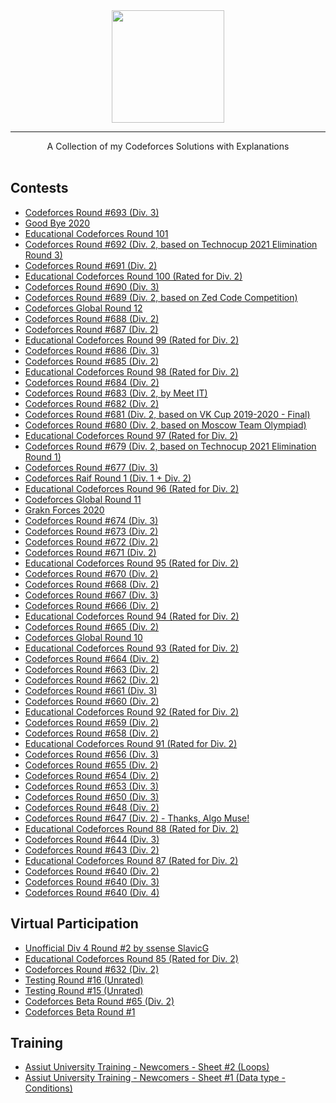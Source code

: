 <div align="center">
    <a href="https://codeforces.com/">
        <img height=180 src="https://user-images.githubusercontent.com/35857179/81492331-4ca22d00-92c9-11ea-9c58-fb5bb657c00b.png">
    </a>
    <hr>
    A Collection of my Codeforces Solutions with Explanations
</div>

<br/>

## Contests 

- [Codeforces Round #693 (Div. 3)](https://github.com/wingkwong/competitive-programming/tree/master/codeforces/contests/1472)
- [Good Bye 2020](https://github.com/wingkwong/competitive-programming/tree/master/codeforces/contests/1466)
- [Educational Codeforces Round 101](https://github.com/wingkwong/competitive-programming/tree/master/codeforces/contests/1469)
- [Codeforces Round #692 (Div. 2, based on Technocup 2021 Elimination Round 3)](https://github.com/wingkwong/competitive-programming/tree/master/codeforces/contests/1465)
- [Codeforces Round #691 (Div. 2)](https://github.com/wingkwong/competitive-programming/tree/master/codeforces/contests/1459)
- [Educational Codeforces Round 100 (Rated for Div. 2)](https://github.com/wingkwong/competitive-programming/tree/master/codeforces/contests/1463)
- [Codeforces Round #690 (Div. 3)](https://github.com/wingkwong/competitive-programming/tree/master/codeforces/contests/1462)
- [Codeforces Round #689 (Div. 2, based on Zed Code Competition)](https://github.com/wingkwong/competitive-programming/tree/master/codeforces/contests/1461)
- [Codeforces Global Round 12](https://github.com/wingkwong/competitive-programming/tree/master/codeforces/contests/1450)
- [Codeforces Round #688 (Div. 2)](https://github.com/wingkwong/competitive-programming/tree/master/codeforces/contests/1453)
- [Codeforces Round #687 (Div. 2)](https://github.com/wingkwong/competitive-programming/tree/master/codeforces/contests/1457)
- [Educational Codeforces Round 99 (Rated for Div. 2)](https://github.com/wingkwong/competitive-programming/tree/master/codeforces/contests/1455)
- [Codeforces Round #686 (Div. 3)](https://github.com/wingkwong/competitive-programming/tree/master/codeforces/contests/1454)
- [Codeforces Round #685 (Div. 2)](https://github.com/wingkwong/competitive-programming/tree/master/codeforces/contests/1451)
- [Educational Codeforces Round 98 (Rated for Div. 2)](https://github.com/wingkwong/competitive-programming/tree/master/codeforces/contests/1452)
- [Codeforces Round #684 (Div. 2)](https://github.com/wingkwong/competitive-programming/tree/master/codeforces/contests/1440)
- [Codeforces Round #683 (Div. 2, by Meet IT)](https://github.com/wingkwong/competitive-programming/tree/master/codeforces/contests/1447)
- [Codeforces Round #682 (Div. 2)](https://github.com/wingkwong/competitive-programming/tree/master/codeforces/contests/1438)
- [Codeforces Round #681 (Div. 2, based on VK Cup 2019-2020 - Final)](https://github.com/wingkwong/competitive-programming/tree/master/codeforces/contests/1443)
- [Codeforces Round #680 (Div. 2, based on Moscow Team Olympiad)](https://github.com/wingkwong/competitive-programming/tree/master/codeforces/contests/1445)
- [Educational Codeforces Round 97 (Rated for Div. 2)](https://github.com/wingkwong/competitive-programming/tree/master/codeforces/contests/1437)
- [Codeforces Round #679 (Div. 2, based on Technocup 2021 Elimination Round 1)](https://github.com/wingkwong/competitive-programming/tree/master/codeforces/contests/1435)
- [Codeforces Round #677 (Div. 3)](https://github.com/wingkwong/competitive-programming/tree/master/codeforces/contests/1433)
- [Codeforces Raif Round 1 (Div. 1 + Div. 2)](https://github.com/wingkwong/competitive-programming/tree/master/codeforces/contests/1428)
- [Educational Codeforces Round 96 (Rated for Div. 2)](https://github.com/wingkwong/competitive-programming/tree/master/codeforces/contests/1430)
- [Codeforces Global Round 11](https://github.com/wingkwong/competitive-programming/tree/master/codeforces/contests/1427)
- [Grakn Forces 2020](https://github.com/wingkwong/competitive-programming/tree/master/codeforces/contests/1408)
- [Codeforces Round #674 (Div. 3)](https://github.com/wingkwong/competitive-programming/tree/master/codeforces/contests/1426)
- [Codeforces Round #673 (Div. 2)](https://github.com/wingkwong/competitive-programming/tree/master/codeforces/contests/1417)
- [Codeforces Round #672 (Div. 2)](https://github.com/wingkwong/competitive-programming/tree/master/codeforces/contests/1420)
- [Codeforces Round #671 (Div. 2)](https://github.com/wingkwong/competitive-programming/tree/master/codeforces/contests/1419)
- [Educational Codeforces Round 95 (Rated for Div. 2)](https://github.com/wingkwong/competitive-programming/tree/master/codeforces/contests/1418)
- [Codeforces Round #670 (Div. 2)](https://github.com/wingkwong/competitive-programming/tree/master/codeforces/contests/1406)
- [Codeforces Round #668 (Div. 2)](https://github.com/wingkwong/competitive-programming/tree/master/codeforces/contests/1405)
- [Codeforces Round #667 (Div. 3)](https://github.com/wingkwong/competitive-programming/tree/master/codeforces/contests/1409)
- [Codeforces Round #666 (Div. 2)](https://github.com/wingkwong/competitive-programming/tree/master/codeforces/contests/1397)
- [Educational Codeforces Round 94 (Rated for Div. 2)](https://github.com/wingkwong/competitive-programming/tree/master/codeforces/contests/1400)
- [Codeforces Round #665 (Div. 2)](https://github.com/wingkwong/competitive-programming/tree/master/codeforces/contests/1401)
- [Codeforces Global Round 10](https://github.com/wingkwong/competitive-programming/tree/master/codeforces/contests/1392)
- [Educational Codeforces Round 93 (Rated for Div. 2)](https://github.com/wingkwong/competitive-programming/tree/master/codeforces/contests/1398)
- [Codeforces Round #664 (Div. 2)](https://github.com/wingkwong/competitive-programming/tree/master/codeforces/contests/1395)
- [Codeforces Round #663 (Div. 2)](https://github.com/wingkwong/competitive-programming/tree/master/codeforces/contests/1391)
- [Codeforces Round #662 (Div. 2)](https://github.com/wingkwong/competitive-programming/tree/master/codeforces/contests/1393)
- [Codeforces Round #661 (Div. 3)](https://github.com/wingkwong/competitive-programming/tree/master/codeforces/contests/1399)
- [Codeforces Round #660 (Div. 2)](https://github.com/wingkwong/competitive-programming/tree/master/codeforces/contests/1388)
- [Educational Codeforces Round 92 (Rated for Div. 2)](https://github.com/wingkwong/competitive-programming/tree/master/codeforces/contests/1389)
- [Codeforces Round #659 (Div. 2)](https://github.com/wingkwong/competitive-programming/tree/master/codeforces/contests/1384)
- [Codeforces Round #658 (Div. 2)](https://github.com/wingkwong/competitive-programming/tree/master/codeforces/contests/1382)
- [Educational Codeforces Round 91 (Rated for Div. 2)](https://github.com/wingkwong/competitive-programming/tree/master/codeforces/contests/1380)
- [Codeforces Round #656 (Div. 3)](https://github.com/wingkwong/competitive-programming/tree/master/codeforces/contests/1385)
- [Codeforces Round #655 (Div. 2)](https://github.com/wingkwong/competitive-programming/tree/master/codeforces/contests/1372)
- [Codeforces Round #654 (Div. 2)](https://github.com/wingkwong/competitive-programming/tree/master/codeforces/contests/1371)
- [Codeforces Round #653 (Div. 3)](https://github.com/wingkwong/competitive-programming/tree/master/codeforces/contests/1374)
- [Codeforces Round #650 (Div. 3)](https://github.com/wingkwong/competitive-programming/tree/master/codeforces/contests/1367)
- [Codeforces Round #648 (Div. 2)](https://github.com/wingkwong/competitive-programming/tree/master/codeforces/contests/1365)
- [Codeforces Round #647 (Div. 2) - Thanks, Algo Muse!](https://github.com/wingkwong/competitive-programming/tree/master/codeforces/contests/1362)
- [Educational Codeforces Round 88 (Rated for Div. 2)](https://github.com/wingkwong/competitive-programming/tree/master/codeforces/contests/1359)
- [Codeforces Round #644 (Div. 3)](https://github.com/wingkwong/competitive-programming/tree/master/codeforces/contests/1360)
- [Codeforces Round #643 (Div. 2)](https://github.com/wingkwong/competitive-programming/tree/master/codeforces/contests/1355)
- [Educational Codeforces Round 87 (Rated for Div. 2)](https://github.com/wingkwong/competitive-programming/tree/master/codeforces/contests/1354)
- [Codeforces Round #640 (Div. 2)](https://github.com/wingkwong/competitive-programming/tree/master/codeforces/contests/1350)
- [Codeforces Round #640 (Div. 3)](https://github.com/wingkwong/competitive-programming/tree/master/codeforces/contests/1353)
- [Codeforces Round #640 (Div. 4)](https://github.com/wingkwong/competitive-programming/tree/master/codeforces/contests/1352)

## Virtual Participation 

- [Unofficial Div 4 Round #2 by ssense SlavicG](https://github.com/wingkwong/competitive-programming/tree/master/codeforces/gym/102873)
- [Educational Codeforces Round 85 (Rated for Div. 2)](https://github.com/wingkwong/competitive-programming/tree/master/codeforces/contests/1334)
- [Codeforces Round #632 (Div. 2)](https://github.com/wingkwong/competitive-programming/tree/master/codeforces/contests/1333)
- [Testing Round #16 (Unrated)](https://github.com/wingkwong/competitive-programming/tree/master/codeforces/contests/1351)
- [Testing Round #15 (Unrated)](https://github.com/wingkwong/competitive-programming/tree/master/codeforces/contests/1177)
- [Codeforces Beta Round #65 (Div. 2)](https://github.com/wingkwong/competitive-programming/tree/master/codeforces/contests/71)
- [Codeforces Beta Round #1](https://github.com/wingkwong/competitive-programming/tree/master/codeforces/contests/1)

## Training 

- [Assiut University Training - Newcomers - Sheet #2 (Loops)](https://github.com/wingkwong/competitive-programming/tree/master/codeforces/groups/icpc-assiut-community/sheet-2-loops)
- [Assiut University Training - Newcomers - Sheet #1 (Data type - Conditions)](https://github.com/wingkwong/competitive-programming/tree/master/codeforces/groups/icpc-assiut-community/sheet-1-data-type-conditions)
